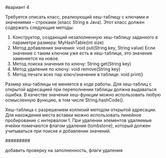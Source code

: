 #вариант 4

Требуется описать класс, реализующий хеш-таблицу с ключами и значениями – строками (класс String в Java). 
Этот класс должен содержать следующие методы:

  1. Конструктор, создающий незаполненную хеш-таблицу заданного в параметре размера: MyHashTable(int size)
  2. Метод добавления значения: void put(String key, String value) 
Если значение с таким ключом уже есть в хеш-таблице, это значение заменяется на новое.
  3. Метод поиска значения по ключу: String get(String key)
  4. Метод удаления по ключу: void remove(String key)
  5. Метод печати всех пар ключ/значение в таблице: void print()

Размер хеш-таблицы не меняется в ходе работы. Для хеш-таблиц с открытой адресацией при переполнении таблицы должна выдаваться ошибка.
В качестве значения хеш-функции можно использовать любую осмысленную функцию, в том числе String.hashCode().

Хеш-таблица с разрешением коллизий методом открытой адресации.
Для нахождения места вставки можно использовать линейное пробирование с интервалом 1.
При удалении элементов удаляемые ячейки помечаются флагом удаления (tombstone),
который должен учитываться при поиске и добавлении значений.

#########

добавить проверку на заполненность, флаги удаления 
